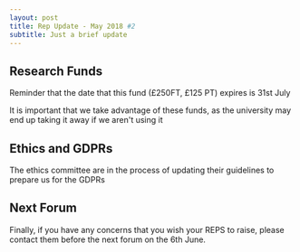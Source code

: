 ```yaml
---
layout: post
title: Rep Update - May 2018 #2
subtitle: Just a brief update
---
```


## Research Funds

Reminder that the date that this fund (£250FT, £125 PT) expires is 31st July

It is important that we take advantage of these funds, as the university may end up taking it away if we aren't using it

## Ethics and GDPRs

The ethics committee are in the process of updating their guidelines to prepare us for the GDPRs

## Next Forum

Finally, if you have any concerns that you wish your REPS to raise, please contact them before the next forum on the 6th June.

